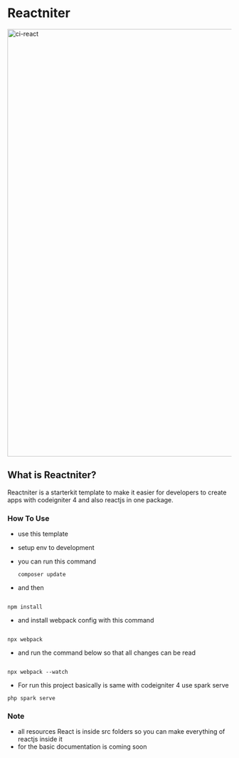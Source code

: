 # Reactniter

<img width="960" alt="ci-react" src="https://user-images.githubusercontent.com/69211780/125196406-0ad19580-e284-11eb-9766-6d15c2e80983.png">

## What is Reactniter?

Reactniter is a starterkit template to make it easier for developers to create apps with codeigniter 4 and also reactjs in one package.

### How To Use

- use this template
- setup env to development
- you can run this command

  ```
  composer update
  ```

- and then

```

npm install

```

- and install webpack config with this command

```

npx webpack

```

- and run the command below so that all changes can be read

```

npx webpack --watch

```

- For run this project basically is same with codeigniter 4 use spark serve

```
php spark serve
```

### Note

- all resources React is inside src folders so you can make everything of reactjs inside it
- for the basic documentation is coming soon
